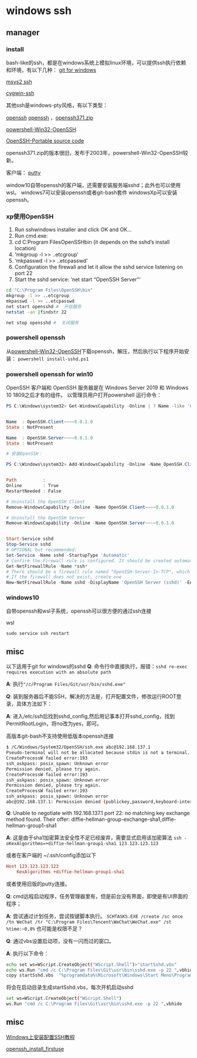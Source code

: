 # windows ssh

## manager
### install

bash-like的ssh，都是在windows系统上模拟linux环境，可以提供ssh执行依赖和环境，有以下几种： 
[git for windows](https://git-scm.com/download/win)

[msys2 ssh]()

[cygwin-ssh]()

其他ssh是windows-pty风格，有以下类型：

[openssh](https://www.openssh.com/)
[openssh](http://sshwindows.sourceforge.net/) ，[openssh371.zip](https://sourceforge.net/projects/sshwindows/files/OldFiles/setupssh371-20031015.zip/download)

[powershell-Win32-OpenSSH](https://github.com/PowerShell/Win32-OpenSSH/releases)

[OpenSSH-Portable source code](https://github.com/PowerShell/OpenSSH-Portable)

openssh371.zip的版本很旧，发布于2003年，powershell-Win32-OpenSSH较新。

客户端：
[putty](https://www.chiark.greenend.org.uk/~sgtatham/putty/latest.html)

window10自带openssh的客户端，还需要安装服务端sshd；此外也可以使用wsl。
windows7可以安装openssh或者git-bash套件
windowsXp可以安装openssh。


### xp使用OpenSSH


1) Run sshwindows installer and click OK and OK…
2) Run cmd.exe:
3) cd C:Program FilesOpenSSHbin (it depends on the sshd’s install location)
4) ‘mkgroup -l >> ..etcgroup’
5) ‘mkpasswd -l >> ..etcpasswd’
6) Configuration the firewall and let it allow the sshd service listening on port 22
7) Start the sshd service: ‘net start “OpenSSH Server”‘

``` bash
cd "C:\Program Files\OpenSSH\bin"
mkgroup -l >> ..etcgroup
mkpasswd -l >> ..etcpasswd
net start opensshd #  开启服务
netstat -an |findstr 22

net stop opensshd #  关闭服务
```
### powershell openssh

从[powershell-Win32-OpenSSH](https://github.com/PowerShell/Win32-OpenSSH/releases)下载openssh，解压，然后执行以下程序开始安装：
`powershell install-sshd.ps1`

### powershell openssh for win10 
OpenSSH 客户端和 OpenSSH 服务器是在 Windows Server 2019 和 Windows 10 1809之后才有的组件。
以管理员用户打开powershell
运行命令：
``` powershell
PS C:\Windows\system32> Get-WindowsCapability -Online | ? Name -like 'OpenSSH*'


Name  : OpenSSH.Client~~~~0.0.1.0
State : NotPresent

Name  : OpenSSH.Server~~~~0.0.1.0
State : NotPresent

# 安装OpenSSH：

PS C:\Windows\system32> Add-WindowsCapability -Online -Name OpenSSH.Client~~~~0.0.1.0


Path          :
Online        : True
RestartNeeded : False
```

``` powershell
# Uninstall the OpenSSH Client
Remove-WindowsCapability -Online -Name OpenSSH.Client~~~~0.0.1.0

# Uninstall the OpenSSH Server
Remove-WindowsCapability -Online -Name OpenSSH.Server~~~~0.0.1.0


Start-Service sshd
Stop-Service sshd
# OPTIONAL but recommended:
Set-Service -Name sshd -StartupType 'Automatic'
# Confirm the Firewall rule is configured. It should be created automatically by setup.
Get-NetFirewallRule -Name *ssh*
# There should be a firewall rule named "OpenSSH-Server-In-TCP", which should be enabled
# If the firewall does not exist, create one
New-NetFirewallRule -Name sshd -DisplayName 'OpenSSH Server (sshd)' -Enabled True -Direction Inbound -Protocol TCP -Action Allow -LocalPort 22
```


### windows10
自带openssh和wsl子系统，openssh可以很方便的通过ssh连接

wsl
``` 
sudo service ssh restart
```

## misc

以下适用于git for windows的sshd
**Q**: 命令行中直接执行，报错：`sshd re-exec requires execution with an absolute path`

**A**: 执行`"/c/Program Files/Git/usr/bin/sshd.exe"`



**Q**: 装到服务器后不能SSH，解决的方法是，打开配置文件，修改运行ROOT登录，具体方法如下：

**A**: 进入/etc/ssh后找到sshd_config,然后用记事本打开sshd_config，找到PermitRootLogin，将no改为yes，即可。



高版本git-bash不支持使用低版本openssh连接
``` bash
$ /C/Windows/System32/OpenSSH/ssh.exe abc@192.168.137.1
Pseudo-terminal will not be allocated because stdin is not a terminal.
CreateProcessW failed error:193
ssh_askpass: posix_spawn: Unknown error
Permission denied, please try again.
CreateProcessW failed error:193
ssh_askpass: posix_spawn: Unknown error
Permission denied, please try again.
CreateProcessW failed error:193
ssh_askpass: posix_spawn: Unknown error
abc@192.168.137.1: Permission denied (publickey,password,keyboard-interactive).
```

**Q**: Unable to negotiate with 192.168.137.1 port 22: no matching key exchange method found. Their offer: diffie-hellman-group-exchange-sha1,diffie-hellman-group1-sha1

**A**:  这是由于sha1加密算法安全性不足已经废弃，需要显式启用该加密算法
`ssh -oKexAlgorithms=+diffie-hellman-group1-sha1 123.123.123.123`

或者在客户端的 ~/.ssh/config添加以下

``` ini
Host 123.123.123.123
    KexAlgorithms +diffie-hellman-group1-sha1
```
或者使用旧版的putty连接。



**Q**: cmd远程启动程序，任务管理器里有，但是前台没有界面，即使是有UI界面的程序；

**A**: 尝试通过计划任务，尝试按键脚本执行。
`SCHTASKS.EXE /create /sc once /tn WeChat /tr "C:\Program Files\Tencent\WeChat\WeChat.exe" /st %time:~0,8%`
也可能是权限不足？



**Q**: 通过vbs设置启动项，没有一闪而过的窗口。

**A**:  执行以下命令：

``` bash
echo set ws=WScript.CreateObject("WScript.Shell")>"startSshd.vbs"
echo ws.Run "cmd /c C:\Program Files\Git\usr\bin\sshd.exe -p 22 ",vbhide >>"startSshd.vbs"
copy startSshd.vbs  "%programdata%\Microsoft\Windows\Start Menu\Programs\Startup" /y
```



将会在启动目录生成startSshd.vbs，每次开机启动sshd

``` bash
set ws=WScript.CreateObject("WScript.Shell")
ws.Run "cmd /c C:\Program Files\Git\usr\bin\sshd.exe -p 22 ",vbhide 
```



## misc

[Windows上安装配置SSH教程](https://www.cnblogs.com/feipeng8848/p/8568018.html)

[openssh_install_firstuse](https://docs.microsoft.com/zh-cn/windows-server/administration/openssh/openssh_install_firstuse)